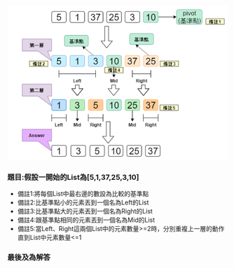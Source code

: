 <img src="/pic/演算法.png" />

### 題目:假設一開始的List為[5,1,37,25,3,10] </br>
* 備註1:將每個List中最右邊的數設為比較的基準點</br>
* 備註2:比基準點小的元素丟到一個名為Left的List</br>
* 備註3:比基準點大的元素丟到一個名為Right的List</br>
* 備註4:跟基準點相同的元素丟到一個名為Mid的List</br>
* 備註5:當Left、Right這兩個List中的元素數量>=2時，分別重複上一層的動作直到List中元素數量<=1</br>

### 最後及為解答</br>
